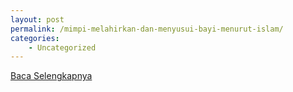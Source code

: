 ```yaml
---
layout: post
permalink: /mimpi-melahirkan-dan-menyusui-bayi-menurut-islam/
categories:
    - Uncategorized
---
```


[Baca Selengkapnya](/03)